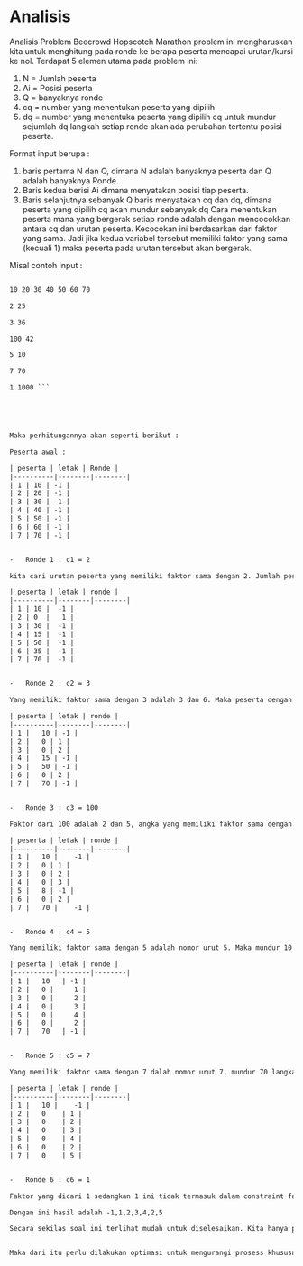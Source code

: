 # Analisis 

Analisis Problem Beecrowd Hopscotch Marathon
problem ini mengharuskan kita untuk menghitung pada ronde ke berapa peserta mencapai urutan/kursi ke nol.
Terdapat 5 elemen utama pada problem ini:
1.	N = Jumlah peserta
2.	Ai = Posisi peserta 
3.	Q = banyaknya ronde
4.	cq = number yang menentukan peserta yang dipilih
5.	dq = number yang menentuka peserta yang dipilih cq untuk mundur sejumlah dq langkah
setiap ronde akan ada perubahan tertentu posisi peserta. 

Format input berupa :
1.	baris pertama N dan Q, dimana N adalah banyaknya peserta dan Q adalah banyaknya Ronde.
2.	Baris kedua berisi Ai dimana menyatakan posisi tiap peserta.
3.	Baris selanjutnya sebanyak Q baris menyatakan cq dan dq, dimana peserta yang dipilih cq akan mundur sebanyak dq
Cara menentukan peserta mana yang bergerak setiap ronde adalah dengan mencocokkan antara cq dan urutan peserta. Kecocokan ini berdasarkan dari faktor yang sama. Jadi jika kedua variabel tersebut memiliki faktor yang sama (kecuali 1) maka peserta pada urutan tersebut akan bergerak.

Misal contoh input :


``` 7 6

10 20 30 40 50 60 70

2 25

3 36

100 42

5 10

7 70

1 1000 ```





Maka perhitungannya akan seperti berikut :

Peserta awal :

| peserta |	letak |	Ronde |
|----------|--------|--------|
| 1 | 10 | -1 |
| 2 | 20 | -1 |
| 3 | 30 | -1 |
| 4 | 40 | -1 |
| 5 | 50 | -1 |
| 6 | 60 | -1 |
| 7 | 70 | -1 |


-	Ronde 1 : c1 = 2

kita cari urutan peserta yang memiliki faktor sama dengan 2. Jumlah peserta ada 7, dari ke-7 angka tersebut yang memiliki faktor 2 adalah : 2,4,6. Maka peserta dengan nomor urut 2,4,6 akan mundur sebanyak 25 langkah.

| peserta |	letak |	ronde |
|----------|--------|--------|
| 1 | 10 |  -1 |
| 2 | 0	 |   1 |
| 3 | 30 |	-1 |
| 4 | 15 |	-1 |
| 5 | 50 |	-1 |
| 6 | 35 | 	-1 |
| 7 | 70 | 	-1 |


-	Ronde 2 : c2 = 3

Yang memiliki faktor sama dengan 3 adalah 3 dan 6. Maka peserta dengan nomor urut 3 dan 6 mundur sebanyak 36 langkah

| peserta |	letak |	ronde |
|----------|--------|--------|
| 1 |	10 | -1 |
| 2 |	0 | 1 |
| 3 |	0 | 2 |
| 4 |	15 | -1 |
| 5 |	50 | -1 |
| 6 |	0 | 2 |
| 7 |	70 | -1 |


-	Ronde 3 : c3 = 100

Faktor dari 100 adalah 2 dan 5, angka yang memiliki faktor sama dengan 100 adalah 2,4,5,6. Maka mundur sebanyak 42 langkah

| peserta |	letak |	ronde |
|----------|--------|--------|
| 1 |	10 |	-1 |
| 2 |	0 |	1 |
| 3 |	0 |	2 |
| 4 |	0 |	3 |
| 5 |	8 |	-1 |
| 6 |	0 |	2 |
| 7 |	70 |	-1 |


-	Ronde 4 : c4 = 5

Yang memiliki faktor sama dengan 5 adalah nomor urut 5. Maka mundur 10 langkah

| peserta |	letak |	ronde |
|----------|--------|--------|
| 1 |	10	 | -1 |
| 2 |	0 | 	1 |
| 3 |	0 | 	2 |
| 4 |	0 | 	3 |
| 5 |	0 | 	4 |
| 6 |	0 | 	2 |
| 7 |	70	 | -1 |


-	Ronde 5 : c5 = 7

Yang memiliki faktor sama dengan 7 dalah nomor urut 7, mundur 70 langkah.

| peserta |	letak |	ronde |
|----------|--------|--------|
| 1 |	10 | 	-1 |
| 2 |	0	 | 1 |
| 3 |	0	 | 2 |
| 4 |	0	 | 3 |
| 5 |	0	 | 4 |
| 6 |	0	 | 2 |
| 7 |	0	 | 5 |


-	Ronde 6 : c6 = 1

Faktor yang dicari 1 sedangkan 1 ini tidak termasuk dalam constraint faktor yang diminta. Kalaupun c6 > 1 tidak akan ada perubahan pada tabel karena semua tabel sudah terisi kecuali untuk baris ke-1, baris ini sepertinya akan selalu tidak berubah karena dibutuhkan faktor dari 1 dimana kondisi faktor 1 tidak memenuhi, sehingga tidak akan pernah mencapai angka 0

Dengan ini hasil adalah -1,1,2,3,4,2,5

Secara sekilas soal ini terlihat mudah untuk diselesaikan. Kita hanya perlu mengecek urutan peserta disetiap ronde jika cocok maka dilakukan pengurangan dan menyimpan data nya menggunakan array vector ataupun map, terus dilakukan sampai ronde selesai. Namun, yang jadi permasalahannya adalah ketika input nya terlalu besar, hal ini dapat menyebabkan time limit karena harus selalu mengecek semua urutan secara terus menerus. 


Maka dari itu perlu dilakukan optimasi untuk mengurangi prosess khususnya saat pengecekan salah satunya menggunakan binary search. Saya masih belum melakukan riset lebih lanjut mengenai tekni optimasi pada permasalahan ini. Untuk progress selanjutnya saya akan mencari referensi terkait teknik optimasi ini.

